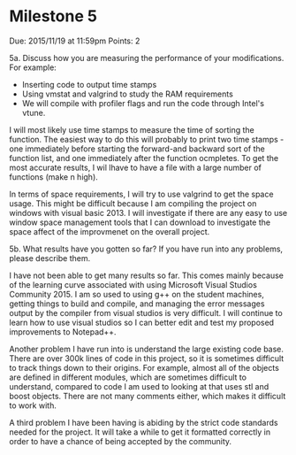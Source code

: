 Milestone 5
===========

Due: 2015/11/19 at 11:59pm
Points: 2

5a. Discuss how you are measuring the performance of your
modifications. For example:

- Inserting code to output time stamps
- Using vmstat and valgrind to study the RAM requirements
- We will compile with profiler flags and run the code through Intel's vtune.

I will most likely use time stamps to measure the time of sorting the function. The 
easiest way to do this will probably to print two time stamps - one immediately before 
starting the forward-and backward sort of the function list, and one immediately after 
the function ocmpletes. To get the most accurate results, I wil lhave to have a file with 
a large number of functions (make n high). 

In terms of space requirements, I will try to use valgrind to get the space usage. This might 
be difficult because I am compiling the project on windows with visual basic 2013. I will investigate 
if there are any easy to use window space management tools that I can download to investigate the 
space affect of the improvmenet on the overall project.

5b. What results have you gotten so far? If you have run into any
problems, please describe them.

I have not been able to get many results so far. This comes mainly because of 
the learning curve associated with using Microsoft Visual Studios Community 2015. 
I am so used to using g++ on the student machines, getting things to build and compile, 
and managing the error messages output by the compiler from visual studios is very difficult. 
I will continue to learn how to use visual studios so I can better edit and test my proposed 
improvements to Notepad++.

Another problem I have run into is understand the large existing code base. There are over 300k 
lines of code in this project, so it is sometimes difficult to track things down to their origins. 
For example, almost all of the objects are defined in different modules, which are sometimes difficult 
to understand, compared to code I am used to looking at that uses stl and boost objects. There are not 
many comments either, which makes it difficult to work with.

A third problem I have been having is abiding by the strict code standards needed for the project. It 
will take a while to get it formatted correctly in order to have a chance of being accepted by the community.
